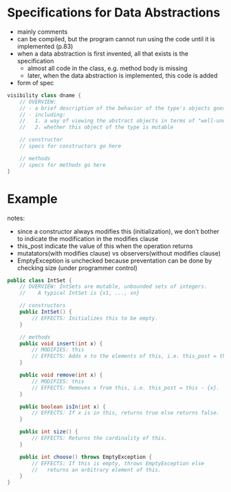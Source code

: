 # Specifications for Data Abstractions
- mainly comments
- can be compiled, but the program cannot run using the code until it is implemented (p.83)
- when a data abstraction is first invented, all that exists is the specification
  - almost all code in the class, e.g. method body is missing
  - later, when the data abstraction is implemented, this code is added
- form of spec
```java
visibility class dname {
    // OVERVIEW:
    // - a brief description of the behavior of the type's objects goes here.
    // - including:
    //   1. a way of viewing the abstract objects in terms of "well-understood" concepts
    //   2. whether this object of the type is mutable

    // constructor
    // specs for constructors go here

    // methods
    // specs for methods go here
}
```

# Example
notes:
- since a constructor always modifies this (initialization), we don't bother to indicate the modification in the modifies clause
- this_post indicate the value of this when the operation returns
- mutatators(with modifies clause) vs observers(without modifies clause)
- EmptyException is unchecked because preventation can be done by checking size (under programmer control)
```java
public class IntSet {
    // OVERVIEW: IntSets are mutable, unbounded sets of integers.
    //    A typical IntSet is {x1, ..., xn}

    // constructors
    public IntSet() {
        // EFFECTS: Initializes this to be empty.
    }

    // methods
    public void insert(int x) {
        // MODIFIES: this
        // EFFECTS: Adds x to the elements of this, i.e. this_post = this + {x}.
    }

    public void remove(int x) {
        // MODIFIES: this
        // EFFECTS: Removes x from this, i.e. this_post = this - {x}.
    }

    public boolean isIn(int x) {
        // EFFECTS: If x is in this, returns true else returns false.
    }

    public int size() {
        // EFFECTS: Returns the cardinality of this.
    }

    public int choose() throws EmptyException {
        // EFFECTS: If this is empty, throws EmptyException else
        //   returns an arbitrary element of this.
    }
}
```